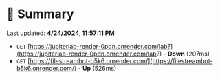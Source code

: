 # 📖 Summary
Last updated: **4/24/2024, 11:57:11 PM**

- `GET` [https://jupiterlab-render-0pdn.onrender.com/lab?](https://jupiterlab-render-0pdn.onrender.com/lab?) - **Down** (207ms)
- `GET` [https://filestreambot-b5k6.onrender.com/](https://filestreambot-b5k6.onrender.com/) - **Up** (526ms)
